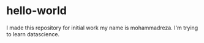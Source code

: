 # hello-world
I made this repository for initial work
my name is mohammadreza.
I'm trying to learn datascience.
